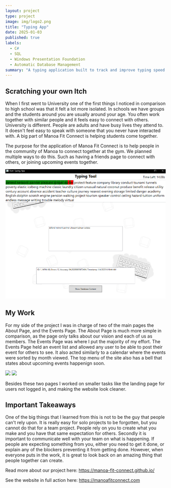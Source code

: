 ```yaml
---
layout: project
type: project
image: img/logo2.png
title: "Typing App"
date: 2025-01-03
published: true
labels:
  - C#
  - SQL
  - Windows Presentation Foundation
  - Automatic Database Management
summary: "A typing application built to track and improve typing speed."
---
```



## Scratching your own Itch

When I first went to University one of the first things I noticed in comparison to high school was that it felt a lot more isolated. In schools we have groups and the students around you are usually around your age. You often work together with similar people and it feels easy to connect with others. University is different. People are adults and have busy lives they attend to. It doesn't feel easy to speak with someone that you never have interacted with. A big part of Manoa Fit Connect is helping students come together.


The purpose for the application of Manoa Fit Connect is to help people in the community of Manoa to connect together at the gym. We planned multiple ways to do this. Such as having a friends page to connect with others, or joining upcoming events together. 

<img width="600px" class="w3-round" src="../img/typing-app-showcase.png">


## My Work

For my side of the project I was in charge of two of the main pages the About Page, and the Events Page. The About Page is much more simple in comparison, as the page only talks about our vision and each of us as members. The Events Page was where I put the majority of my effort. The Events Page held an event list and allowed any user to be able to post their event for others to see. It also acted similarly to a calendar where the events were sorted by month viewed. The top menu of the site also has a bell that states about upcoming events happenign soon.

<img width="400px" class="w3-round" src="../img/mfc1.png">

<img width="400px" class="w3-round" src="../img/mfc2.png">

Besides these two pages I worked on smaller tasks like the landing page for users not logged in, and making the website look cleaner.


## Important Takeaways

One of the big things that I learned from this is not to be the guy that people can't rely upon. It is really easy for solo projects to be forgotten, but you cannot do that for a team project. People rely on you to create what you make and you have that same expectation for others. Secondly it is important to communicate well with your team on what is happening. If people are expecting something from you, either you need to get it done, or explain any of the blockers preventing it from getting done. However, when everyone puts in the work, it is great to look back on an amazing thing that people together can create.

Read more about our project here: https://manoa-fit-connect.github.io/

See the website in full action here: https://manoafitconnect.com


